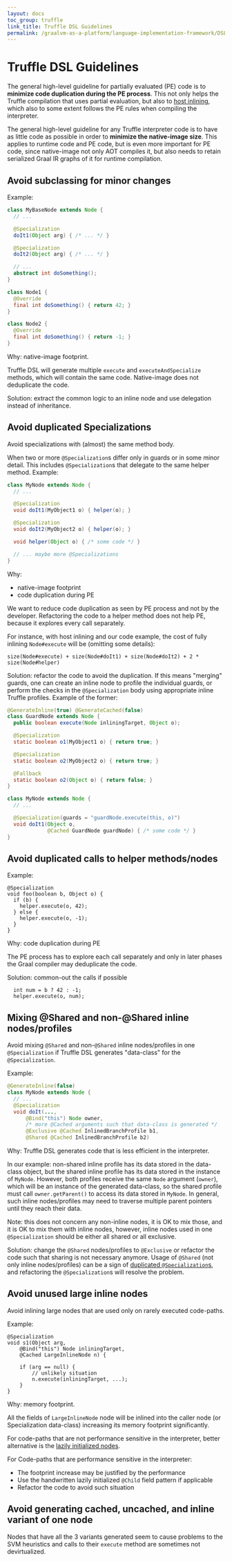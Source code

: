 ```yaml
---
layout: docs
toc_group: truffle
link_title: Truffle DSL Guidelines
permalink: /graalvm-as-a-platform/language-implementation-framework/DSLGuidelines/
---
```


# Truffle DSL Guidelines

The general high-level guideline for partially evaluated (PE) code is to **minimize code duplication during
the PE process**. This not only helps the Truffle compilation that uses partial evaluation, but also to
[host inlining](https://github.com/oracle/graal/blob/master/truffle/docs/HostCompilation.md), which also
to some extent follows the PE rules when compiling the interpreter.

The general high-level guideline for any Truffle interpreter code is to have as little code as possible
in order to **minimize the native-image size**. This applies to runtime code and PE code, but is even
more important for PE code, since native-image not only AOT compiles it, but also needs to retain
serialized Graal IR graphs of it for runtime compilation.

## Avoid subclassing for minor changes

Example:
```java
class MyBaseNode extends Node {
  // ...

  @Specialization
  doIt1(Object arg) { /* ... */ }

  @Specialization
  doIt2(Object arg) { /* ... */ }

  // ...
  abstract int doSomething();
}

class Node1 {
  @Override
  final int doSomething() { return 42; }
}

class Node2 {
  @Override
  final int doSomething() { return -1; }
}
```

Why: native-image footprint.

Truffle DSL will generate multiple `execute` and `executeAndSpecialize` methods,
which will contain the same code. Native-image does not deduplicate the code.

Solution: extract the common logic to an inline node and use delegation instead of inheritance.

## Avoid duplicated Specializations

Avoid specializations with (almost) the same method body.

When two or more `@Specialization`s differ only in guards or in some minor detail. This includes `@Specialization`s
that delegate to the same helper method. Example:

```java
class MyNode extends Node {
  // ...

  @Specialization
  void doIt1(MyObject1 o) { helper(o); }

  @Specialization
  void doIt2(MyObject2 o) { helper(o); }

  void helper(Object o) { /* some code */ }

  // ... maybe more @Specializations
}
```

Why:
* native-image footprint
* code duplication during PE

We want to reduce code duplication as seen by PE process and not by the developer. Refactoring the code
to a helper method does not help PE, because it explores every call separately.

For instance, with host inlining and our code example, the cost of fully inlining `Node#execute` will be
(omitting some details):

`size(Node#execute) + size(Node#doIt1) + size(Node#doIt2) + 2 * size(Node#helper)`

Solution: refactor the code to avoid the duplication. If this means "merging" guards, one can create an inline node
to profile the individual guards, or perform the checks in the `@Specialization` body using appropriate inline
Truffle profiles. Example of the former:

```java
@GenerateInline(true) @GenerateCached(false)
class GuardNode extends Node {
  public boolean execute(Node inliningTarget, Object o);

  @Specialization
  static boolean o1(MyObject1 o) { return true; }

  @Specialization
  static boolean o2(MyObject2 o) { return true; }

  @Fallback
  static boolean o2(Object o) { return false; }
}

class MyNode extends Node {
  // ...

  @Specialization(guards = "guardNode.execute(this, o)")
  void doIt1(Object o,
             @Cached GuardNode guardNode) { /* some code */ }
}
```

## Avoid duplicated calls to helper methods/nodes

Example:
```
@Specialization
void foo(boolean b, Object o) {
  if (b) {
    helper.execute(o, 42);
  } else {
    helper.execute(o, -1);
  }
}
```


Why: code duplication during PE

The PE process has to explore each call separately and only in later phases the Graal compiler may deduplicate the code.

Solution: common-out the calls if possible
```
  int num = b ? 42 : -1;
  helper.execute(o, num);
```

## Mixing @Shared and non-@Shared inline nodes/profiles

Avoid mixing `@Shared` and non-`@Shared` inline nodes/profiles in one `@Specialization` if Truffle DSL generates
"data-class" for the `@Specialization`.

Example:
```java
@GenerateInline(false)
class MyNode extends Node {
  // ...
  @Specialization
  void doIt(...,
      @Bind("this") Node owner,
      /* more @Cached arguments such that data-class is generated */
      @Exclusive @Cached InlinedBranchProfile b1,
      @Shared @Cached InlinedBranchProfile b2)
```

Why: Truffle DSL generates code that is less efficient in the interpreter.

In our example: non-shared inline profile has its data stored in the data-class object, but the shared inline profile
has its data stored in the instance of `MyNode`. However, both profiles receive the same `Node` argument (`owner`),
which will be an instance of the generated data-class, so the shared profile must call `owner.getParent()` to access
its data stored in `MyNode`. In general, such inline nodes/profiles may need to traverse multiple parent pointers
until they reach their data.

Note: this does not concern any non-inline nodes, it is OK to mix those, and it is OK to mix them with inline nodes,
however, inline nodes used in one `@Specialization` should be either all shared or all exclusive.

Solution: change the `@Shared` nodes/profiles to `@Exclusive` or refactor the code such that sharing is not
necessary anymore. Usage of `@Shared` (not only inline nodes/profiles) can be a sign of
[duplicated `@Specialization`s](#avoid-duplicated-specializations), and refactoring the `@Specialization`s will resolve the problem.

## Avoid unused large inline nodes

Avoid inlining large nodes that are used only on rarely executed code-paths.

Example:
```
@Specialization
void s1(Object arg,
    @Bind("this") Node inliningTarget,
    @Cached LargeInlineNode n) {

    if (arg == null) {
        // unlikely situation
        n.execute(inliningTarget, ...);
    }
}
```

Why: memory footprint.

All the fields of `LargeInlineNode` node will be inlined into the caller node (or Specialization data-class)
increasing its memory footprint significantly.

For code-paths that are not performance sensitive in the interpreter, better alternative is
the [lazily initialized nodes](https://github.com/oracle/graal/blob/master/truffle/docs/DSLNodeObjectInlining.md#lazy-initialized-nodes-with-dsl-inlining).

For Code-paths that are performance sensitive in the interpreter:
* The footprint increase may be justified by the performance
* Use the handwritten lazily initialized `@Child` field pattern if applicable
* Refactor the code to avoid such situation

## Avoid generating cached, uncached, and inline variant of one node

Nodes that have all the 3 variants generated seem to cause problems to the SVM heuristics
and calls to their `execute` method are sometimes not devirtualized.